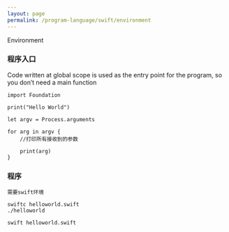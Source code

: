```yaml
---
layout: page
permalink: /program-language/swift/environment
---
```


Environment

### 程序入口
Code written at global scope is used as the entry point for the program, so you don’t need a main function

    import Foundation

    print("Hello World")

    let argv = Process.arguments  
  
    for arg in argv {
        //打印所有接收到的参数 
    
        print(arg)  
    }

### 程序

    需要swift环境

    swiftc helloworld.swift
    ./helloworld

    swift helloworld.swift
